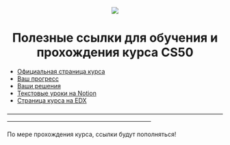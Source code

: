 <div align="center">
	<img src="https://cf3.ppt-online.org/files3/slide/m/MY8xtKmNTCdR03jLencZPlV7bsvHwaAQ19k4yh/slide-0.jpg">
	<h1>Полезные ссылки для обучения и прохождения курса CS50</h1>
	<p>
</div>

* [Официальная страница курса](https://cs50.harvard.edu/x/2021/)
* [Ваш прогресс](https://cs50.me/cs50x)
* [Ваши решения](https://submit.cs50.io/)
* [Текстовые уроки на Notion](https://cultured-pear-230.notion.site/CS50-fe0619e721044744afc16b9d8cb892ca)
* [Страница курса на EDX](https://learning.edx.org/course/course-v1:HarvardX+CS50+X/home)

————————————————————————————————————————————————————————————

По мере прохождения курса, ссылки будут пополняться!